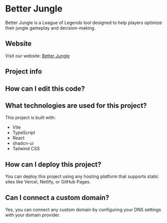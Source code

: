 # Better Jungle

Better Jungle is a League of Legends tool designed to help players optimize their jungle gameplay and decision-making.

## Website
Visit our website: [Better Jungle](https://millythedev.github.io/betterJungle/)

## Project info

## How can I edit this code?

## What technologies are used for this project?
This project is built with:

- Vite
- TypeScript
- React
- shadcn-ui
- Tailwind CSS

## How can I deploy this project?

You can deploy this project using any hosting platform that supports static sites like Vercel, Netlify, or GitHub Pages.

## Can I connect a custom domain?

Yes, you can connect any custom domain by configuring your DNS settings with your domain provider.
